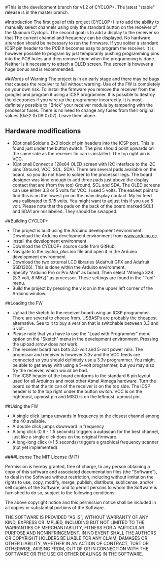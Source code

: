 #This is the development branch for v1.2 of CYCLOP+. The latest "stable" release is in the master branch.

#Introduction
The first goal of this project (CYCLOP+) is to add the ability to manually select channels using only the standard button on the receiver of the Quanum Cyclops.
The second goal is to add a display to the receiver so that The current channel and frequency can be displayed.
No hardware alteration should be necessary to run the firmware. If you solder a standard ICSP pin header to the PCB it becomes easy to program the receiver. It is however possible to program by just temporarily pushing programming pins into the PCB holes and then remove them when the programming is done. Neither is it necessary to attach a OLED screen. The screen is however a huge bonus and is recommended.

##Words of Warning
The project is in an early stage and there may be bugs that causes the receiver to fail without warning. Use of the FW is completely on your own risk.
To install the firmware you remove the receiver from the googles and program it using a ICSP programmer. It is possible to destroy the electronics if you wire up the programmer incorrectly.
It is most definitely possible to "Brick" your receiver module by tampering with the processor fuses. There is no need to change any fuses from their original values (0xE2 0xD9 0x07). Leave them alone.

## Hardware modifications
- (Optional)Solder a 2x3 block of pin headers into the ICSP port. This is found just under the button switch. The pins should point upwards on the same side as the receiver tin can is installed. The top right pin is VCC.
- (Optional)Connect a 128x64 OLED screen with I2C interface to the I2C pins (Ground, VCC, SCL, SDA). There are several pads available on the board, so you do not have to solder to the processor legs. The board designer was kind enough to add three pads just above the display contact that are (from the top) Ground, SCL and SDA. The OLED screens can use either 3.3 or 5 volts for VCC. I used 5 volts. The easiest point to find this is on the lowest pin on the main display contact. My 5v feed was calibrated to 6.15 volts. You might want to adjust this if you use 5 volt. Please note that the pads on the back of the board marked SCL1 and SDA1 are mislabeled. They should be swapped. 

##Building CYCLOP+
- The project is built using the Arduino development environment. Download the Arduino development environment from www.arduino.cc.
- Install the development environment.
- Download the CYCLOP+ source code from GitHub.
- Navigate to the cyclop_plus.ino file and open it in the Arduino development environment.
- Download the two external LCD libraries (Adafruit GFX and Adafruit SSD1306). This is done within the Arduino environment. 
- Specify "Arduino Pro or Pro Mini" as board. Then select "Atmega 328 (3.3 volt, 8 MHz)" as processor. These settings are found in the "Tool" menu.
- Build the project by pressing the v icon in the upper left corner of the Arduino window.

##Loading the FW
- Upload the sketch to the receiver board using an ICSP programmer. There are several to choose from. USBASPs are probably the cheapest alternative. See to it to buy a version that is switchable between 3.3 and 5 volt.
- Please note that you have to use the "Load with Programmer" menu option on the "Sketch" menu in the development environment. Pressing the upload arrow does _not_ work.
- The receiver board has both 3.3-volt and 5-volt power rails. The processor and receiver is however 3.3v and the VCC feeds are connected so you should definitely use a 3.3v programmer. You might be able to get away with using a 5-volt programmer, but you may also fry the receiver, which would be bad.
- The ICSP header of the board conforms to the standard 6 pin layout used for all Arduinos and most other Atmel Atmega hardware. Turn the board so that the tin can of the receiver is on the top side. The ICSP header is to the top right under the button switch. VCC is on the rightmost, upmost pin and MISO is on the leftmost, upmost pin.

##Using the FW
- A single click jumps upwards in frequency to the closest channel among the 40 available.
- A double click jumps downward in frequency
- A long click (0.6 - 1.5 seconds) triggers a autoscan for the best channel, just like a single click does on the original firmware.
- A long-long click (>1.5 seconds) triggers a graphical frequency scanner (not yet implemented).

####License
The MIT License (MIT)

Permission is hereby granted, free of charge, to any person obtaining a copy
of this software and associated documentation files (the "Software"), to deal
in the Software without restriction, including without limitation the rights
to use, copy, modify, merge, publish, distribute, sublicense, and/or sell
copies of the Software, and to permit persons to whom the Software is
furnished to do so, subject to the following conditions:

The above copyright notice and this permission notice shall be included in all
copies or substantial portions of the Software.

THE SOFTWARE IS PROVIDED "AS IS", WITHOUT WARRANTY OF ANY KIND, EXPRESS OR
IMPLIED, INCLUDING BUT NOT LIMITED TO THE WARRANTIES OF MERCHANTABILITY,
FITNESS FOR A PARTICULAR PURPOSE AND NONINFRINGEMENT. IN NO EVENT SHALL THE
AUTHORS OR COPYRIGHT HOLDERS BE LIABLE FOR ANY CLAIM, DAMAGES OR OTHER
LIABILITY, WHETHER IN AN ACTION OF CONTRACT, TORT OR OTHERWISE, ARISING FROM,
OUT OF OR IN CONNECTION WITH THE SOFTWARE OR THE USE OR OTHER DEALINGS IN THE
SOFTWARE.
